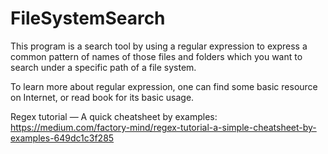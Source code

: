 # FileSystemSearch

This program is a search tool by using a regular expression to express a common pattern of names of those files and folders which you want to search under a specific path of a file system.

To learn more about regular expression, one can find some basic resource on Internet, or read book for its basic usage.

Regex tutorial — A quick cheatsheet by examples:
https://medium.com/factory-mind/regex-tutorial-a-simple-cheatsheet-by-examples-649dc1c3f285
